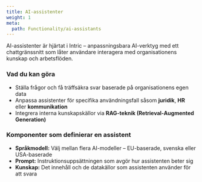 ```yaml
---
title: AI-assistenter
weight: 1
meta:
  path: Functionality/ai-assistants
---
```

AI-assistenter är hjärtat i Intric – anpassningsbara AI-verktyg med ett chattgränssnitt som låter användare interagera med organisationens kunskap och arbetsflöden.

### Vad du kan göra
- Ställa frågor och få träffsäkra svar baserade på organisationens egen data  
- Anpassa assistenter för specifika användningsfall såsom **juridik**, **HR** eller **kommunikation**  
- Integrera interna kunskapskällor via **RAG-teknik (Retrieval-Augmented Generation)**  

### Komponenter som definierar en assistent
- **Språkmodell:** Välj mellan flera AI-modeller – EU-baserade, svenska eller USA-baserade  
- **Prompt:** Instruktionsuppsättningen som avgör hur assistenten beter sig  
- **Kunskap:** Det innehåll och de datakällor som assistenten använder för att svara  
